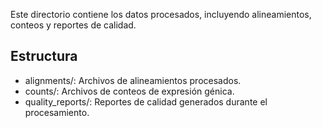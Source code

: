 Este directorio contiene los datos procesados, incluyendo alineamientos, conteos y reportes de calidad.

## Estructura
- alignments/: Archivos de alineamientos procesados.
- counts/: Archivos de conteos de expresión génica.
- quality_reports/: Reportes de calidad generados durante el procesamiento.
